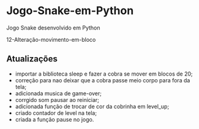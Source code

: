 # Jogo-Snake-em-Python
Jogo Snake desenvolvido em Python

12-Alteração-movimento-em-bloco

## Atualizações


 - importar a biblioteca sleep e fazer a cobra se mover em blocos de 20;
 - correção para nao deixar que a cobra passe meio corpo para fora da tela;
 - adicionada musica de game-over;
 - corrgido som pausar ao reiniciar;
 - adicionada função de trocar de cor da cobrinha em level_up;
 - criado contador de level na tela;
 - criada a função pause no jogo.


